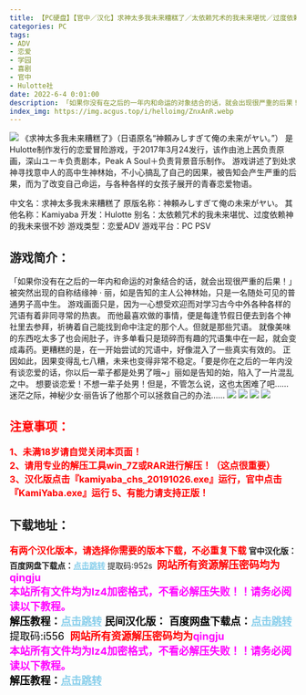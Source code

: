 ```yaml
---
title: 【PC硬盘】【官中／汉化】求神太多我未来糟糕了／太依赖咒术的我未来堪忧／过度依赖神的我未来很不妙
categories: PC
tags:
- ADV
- 恋爱
- 学园
- 喜剧
- 官中
- Hulotte社
date: 2022-6-4 0:01:00
description: 「如果你没有在之后的一年内和命运的对象结合的话，就会出现很严重的后果！」被突然出现的自称结缘神 · 丽，如是告知的主人公神林始，只是一名随处可见的普通男子高中生。游戏画面只是，因为一心想受欢迎而对学习古今中外各种各样的咒语有着非同寻常的热衷。
index_img: https://img.acgus.top/i/helloimg/ZnxAnR.webp
---
```

![](https://img.acgus.top/i/helloimg/ZnxAnR.webp)
《求神太多我未来糟糕了》（日语原名“神頼みしすぎて俺の未来がヤい。”）
是Hulotte制作发行的恋爱冒险游戏，于2017年3月24发行，该作由池上茜负责原画，深山ユーキ负责剧本，Peak A Soul＋负责背景音乐制作。
游戏讲述了到处求神寻找意中人的高中生神林始，不小心搞乱了自己的因果，被告知会产生严重的后果，而为了改变自己命运，与各种各样的女孩子展开的青春恋爱物语。

中文名：求神太多我未来糟糕了
原版名称：神頼みしすぎて俺の未来がヤい。
其他名称：Kamiyaba
开发：Hulotte
别名：太依赖咒术的我未来堪忧、过度依赖神的我未来很不妙
游戏类型：恋爱ADV
游戏平台：PC PSV

## 游戏简介：
「如果你没有在之后的一年内和命运的对象结合的话，就会出现很严重的后果！」被突然出现的自称结缘神 · 丽，如是告知的主人公神林始，只是一名随处可见的普通男子高中生。
游戏画面只是，因为一心想受欢迎而对学习古今中外各种各样的咒语有着非同寻常的热衷。
而他最喜欢做的事情，便是每逢节假日便去到各个神社里去参拜，祈祷着自己能找到命中注定的那个人。但就是那些咒语。
就像美味的东西吃太多了也会闹肚子，许多单看只是琐碎而有趣的咒语集中在一起，就会变成毒药。更糟糕的是，在一开始尝试的咒语中，好像混入了一些真实有效的。
正因如此，因果变得乱七八糟，未来也变得非常不稳定。「要是你在之后的一年内没有谈恋爱的话，你以后一辈子都是处男了哦~」丽如是告知的始，陷入了一片混乱之中。
想要谈恋爱！不想一辈子处男！但是，不管怎么说，这也太困难了吧……
迷茫之际，神秘少女·丽告诉了他那个可以拯救自己的办法……
![](https://img.acgus.top/i/helloimg/ZnxiBA.webp)
![](https://img.acgus.top/i/helloimg/Znxnt5.webp)
![](https://img.acgus.top/i/helloimg/ZnxLzz.webp)
![](https://img.acgus.top/i/helloimg/ZnxHv0.webp)




## <font color=#FF0000 >注意事项：</font>
<font color=#FF0000 size=3><b>1、未满18岁请自觉关闭本页面！  
2、请用专业的解压工具win_7Z或RAR进行解压！（这点很重要）           
3、汉化版点击『kamiyaba_chs_20191026.exe』运行，官中点击『KamiYaba.exe』运行
5、有能力请支持正版！</b></font>

## 下载地址：
<font color=#FF0000 size=3>**有两个汉化版本，请选择你需要的版本下载，不必重复下载**</font>
**官中汉化版：**
<b>百度网盘下载点：</b><a href="https://pan.baidu.com/s/1qG4BndGW12I_jPu2REbUdw?pwd=952s" style="color: #87CEEB;"><b>点击跳转</b></a> 提取码:952s
<a style="padding: 0" href="https://post.qingju.org/AD/"><img style="max-width:100%" src="https://img.acgus.top/i/2024/07/478f689b8021d8d499ab43d21acf137a.gif" alt=""></a>
<b><font color=#FF0000 size=4>网站所有资源解压密码均为</b></font><b><font color=#FF00FF size=4>qingju</font><font color=#FF0000 ></font></b><br><b><font color=#FF00FF size=4>本站所有文件均为lz4加密格式，不看必解压失败！！请务必阅读以下教程。</b></font><br><b><font color=#000 size=4>解压教程：</b><a href="https://post.qingju.org/tutorial/000/" style="color: #87CEEB;"><b>点击跳转</b></a>
**民间汉化版：**
<b>百度网盘下载点：</b><a href="https://pan.baidu.com/s/1BqungQkHuwib_iqXnhBpEQ?pwd=i556" style="color: #87CEEB;"><b>点击跳转</b></a> 提取码:i556
<a style="padding: 0" href="https://post.qingju.org/AD/"><img style="max-width:100%" src="https://img.acgus.top/i/2024/07/478f689b8021d8d499ab43d21acf137a.gif" alt=""></a>
<b><font color=#FF0000 size=4>网站所有资源解压密码均为</b></font><b><font color=#FF00FF size=4>qingju</font><font color=#FF0000 ></font></b><br><b><font color=#FF00FF size=4>本站所有文件均为lz4加密格式，不看必解压失败！！请务必阅读以下教程。</b></font><br><b><font color=#000 size=4>解压教程：</b><a href="https://post.qingju.org/tutorial/000/" style="color: #87CEEB;"><b>点击跳转</b></a>